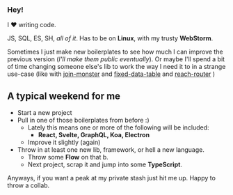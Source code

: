 ### Hey!

I ❤ writing code.  

JS, SQL, ES, SH, *all of it*.  Has to be on **Linux**, with my trusty **WebStorm**.

Sometimes I just make new boilerplates to see how much I can improve the previous version (*I'll make them public eventually*).  Or maybe I'll spend a bit of time changing someone else's lib to work the way I need it to in a strange use-case (like with [join-monster](https://github.com/dhenson02/join-monster-cuz) and [fixed-data-table](https://github.com/dhenson02/fixed-data-table-dk2) and [reach-router](https://github.com/dhenson02/router) )

A typical weekend for me
---
- Start a new project
- Pull in one of those boilerplates from before :)
  - Lately this means one or more of the following will be included: 
    - **React, Svelte, GraphQL, Koa, Electron**
  - Improve it slightly (again)
- Throw in at least one new lib, framework, or hell a new language.
  - Throw some **Flow** on that b.
  - Next project, scrap it and jump into some **TypeScript**.

Anyways, if you want a peak at my private stash just hit me up.  Happy to throw a collab.
